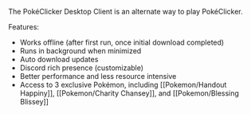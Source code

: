The PokéClicker Desktop Client is an alternate way to play PokéClicker.

Features:
- Works offline (after first run, once initial download completed)
- Runs in background when minimized
- Auto download updates
- Discord rich presence (customizable)
- Better performance and less resource intensive
- Access to 3 exclusive Pokémon, including [[Pokemon/Handout Happiny]], [[Pokemon/Charity Chansey]], and [[Pokemon/Blessing Blissey]]